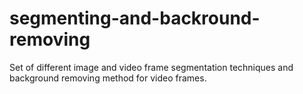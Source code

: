 # segmenting-and-backround-removing
Set of different image and video frame segmentation techniques and background removing method for video frames. 
